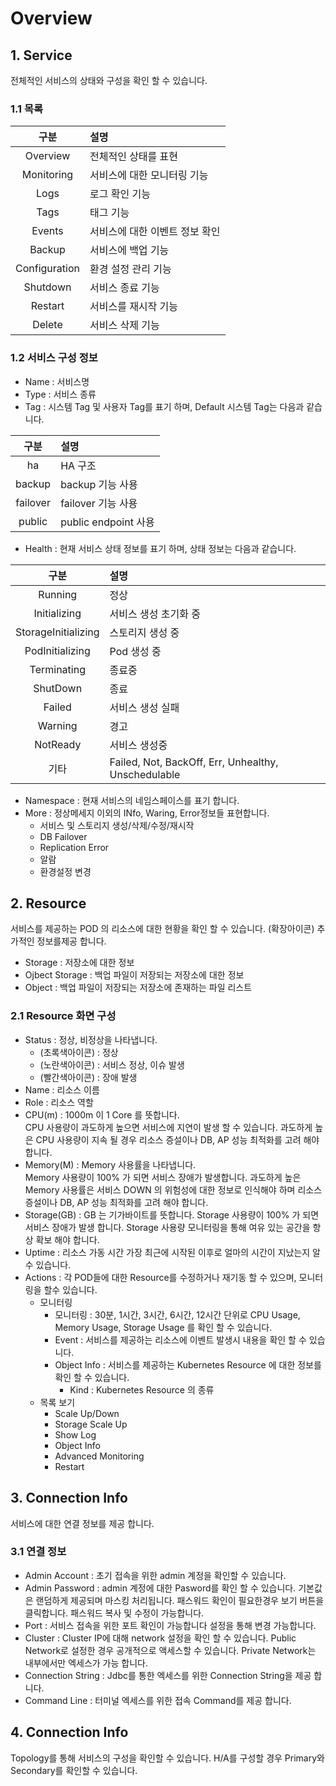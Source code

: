 # Overview
## 1. Service
전체적인 서비스의 상태와 구성을 확인 할 수 있습니다.

### 1.1 목록
<!-- 표 -->
|         구분        | 설명   |  
|:---: | :--- |  
| Overview                 | 전체적인 상태를 표현  |  
| Monitoring                 | 서비스에 대한 모니터링 기능 |
| Logs                  | 로그 확인 기능  |  
| Tags                  | 태그 기능 |
| Events                  | 서비스에 대한 이벤트 정보 확인  |  
| Backup                  | 서비스에 백업 기능 |
| Configuration                  | 환경 설정 관리 기능  |  
| Shutdown                  | 서비스 종료 기능 |
| Restart                   | 서비스를 재시작 기능 |
| Delete                    | 서비스 삭제 기능 |

### 1.2 서비스 구성 정보
+ Name : 서비스명
+ Type  : 서비스 종류
+ Tag  : 시스템 Tag 및 사용자 Tag를 표기 하며, Default 시스템 Tag는 다음과 같습니다.

<!-- 표 -->
  |         구분        | 설명   |  
  |:---: | :--- |  
  | ha                  | HA 구조  |  
  | backup                  | backup 기능 사용 |
  | failover                   | failover 기능 사용   |  
  | public                    | public endpoint 사용   |  

+ Health : 현재 서비스 상태 정보를 표기 하며, 상태 정보는 다음과 같습니다.
<!-- 표 -->
  |         구분        | 설명   |  
  |:---: | :--- |  
  | Running                   | 정상  |  
  | Initializing                   | 서비스 생성 초기화 중 |
  | StorageInitializing                    | 스토리지 생성 중   |  
  | PodInitializing                     | Pod 생성 중   |  
  | Terminating                       | 종료중   |
  | ShutDown                      | 종료   |  
  | Failed                      | 서비스 생성 실패   |
  | Warning                       | 경고 
  | NotReady                        | 서비스 생성중 |
  | 기타                        | Failed, Not, BackOff, Err, Unhealthy, Unschedulable   |
  
  + Namespace : 현재 서비스의 네임스페이스를 표기 합니다.
  + More : 정상메세지 이외의 INfo, Waring, Error정보들 표현합니다.
       - 서비스 및 스토리지 생성/삭제/수정/재시작
       - DB Failover
       - Replication Error
       - 알람
       - 환경설정 변경
## 2. Resource
서비스를 제공하는 POD 의 리소스에 대한 현황을 확인 할 수 있습니다.
(확장아이콘) 추가적인 정보를제공 합니다.
+ Storage   : 저장소에 대한 정보
+ Ojbect Storage : 백업 파일이 저장되는 저장소에 대한 정보
+ Object : 백업 파일이 저장되는 저장소에 존재하는 파일 리스트
### 2.1 Resource 화면 구성
+ Status  : 정상, 비정상을 나타냅니다.
    - (초록색아이콘) : 정상
    - (노란색아이콘) : 서비스 정상, 이슈 발생
    - (빨간색아이콘) : 장애 발생
+ Name : 리소스 이름
+ Role : 리소스 역할
+ CPU(m) : 1000m 이 1 Core 를 뜻합니다.  
CPU 사용량이 과도하게 높으면 서비스에 지연이 발생 할 수 있습니다.
과도하게 높은 CPU 사용량이 지속 될 경우 리소스 증설이나 DB, AP 성능 최적화를 고려 해야 합니다. 
+ Memory(M) : Memory 사용률을 나타냅니다.  
Memory 사용량이 100% 가 되면 서비스 장애가 발생합니다. 
과도하게 높은 Memory 사용률은 서비스 DOWN 의 위험성에 대한 정보로 인식해야 하며 리소스 증설이나 DB, AP 성능 최적화를 고려 해야 합니다. 
+ Storage(GB) : GB 는 기가바이트를 뜻합니다.
Storage 사용량이 100% 가 되면 서비스 장애가 발생 합니다.
Storage 사용량 모니터링을 통해 여유 있는 공간을 항상 확보 해야 합니다.
+ Uptime  : 리소스 가동 시간
가장 최근에 시작된 이후로 얼마의 시간이 지났는지 알 수 있습니다.
+ Actions : 각 POD들에 대한 Resource를 수정하거나 재기동 할 수 있으며, 모니터링을 할수 있습니다.
    - 모니터링
        * 모니터링 : 30분, 1시간, 3시간, 6시간, 12시간 단위로 CPU Usage, Memory Usage, Storage Usage 를 확인 할 수 있습니다.
        * Event : 서비스를 제공하는 리소스에 이벤트 발생시 내용을 확인 할 수 있습니다.
        * Object Info  : 서비스를 제공하는 Kubernetes Resource 에 대한 정보를 확인 할 수 있습니다.
            + Kind : Kubernetes Resource 의 종류
    - 목록 보기  
         * Scale Up/Down 
         * Storage Scale Up
         * Show Log  
         * Object Info 
         * Advanced Monitoring
         * Restart  
 
## 3. Connection Info
서비스에 대한 연결 정보를 제공 합니다.
### 3.1 연결 정보
+ Admin Account : 초기 접속을 위한 admin 계정을 확인할 수 있습니다.
+ Admin Password : admin 계정에 대한 Pasword를 확인 할 수 있습니다. 기본값은 랜덤하게 제공되며 마스킹 처리됩니다. 패스워드 확인이 필요한경우 보기 버튼을 클릭합니다. 패스워드 복사 및 수정이 가능합니다.
+ Port : 서비스 접속을 위한 포트 확인이 가능합니다 설정을 통해 변경 가능합니다.
+ Cluster : Cluster IP에 대해 network 설정을 확인 할 수 있습니다. Public Network로 설정한 경우 공개적으로 액세스할 수 있습니다. Private Network는 내부에서만 엑세스가 가능 합니다.
+ Connection String : Jdbc를 통한 엑세스를 위한 Connection String을 제공 합니다.
+ Command Line :  터미널 엑세스를 위한 접속 Command를 제공 합니다.

## 4. Connection Info
Topology를 통해 서비스의 구성을 확인할 수 있습니다.
H/A를 구성할 경우 Primary와 Secondary를 확인할 수 있습니다.

